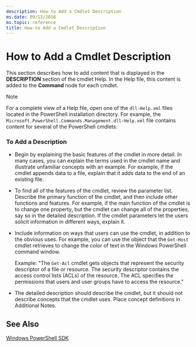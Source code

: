 ```yaml
---
description: How to Add a Cmdlet Description
ms.date: 09/13/2016
ms.topic: reference
title: How to Add a Cmdlet Description
---
```

# How to Add a Cmdlet Description

This section describes how to add content that is displayed in the **DESCRIPTION** section of the cmdlet
Help. In the Help file, this content is added to the **Command** node for each cmdlet.

> [!NOTE]
> For a complete view of a Help file, open one of the `dll-Help.xml` files located in the PowerShell
> installation directory. For example, the `Microsoft.PowerShell.Commands.Management.dll-Help.xml`
> file contains content for several of the PowerShell cmdlets.

### To Add a Description

- Begin by explaining the basic features of the cmdlet in more detail. In many cases, you can
  explain the terms used in the cmdlet name and illustrate unfamiliar concepts with an example. For
  example, if the cmdlet appends data to a file, explain that it adds data to the end of an existing
  file.

- To find all of the features of the cmdlet, review the parameter list. Describe the primary
  function of the cmdlet, and then include other functions and features. For example, if the main
  function of the cmdlet is to change one property, but the cmdlet can change all of the properties,
  say so in the detailed description. If the cmdlet parameters let the users solicit information in
  different ways, explain it.

- Include information on ways that users can use the cmdlet, in addition to the obvious uses. For
  example, you can use the object that the `Get-Host` cmdlet retrieves to change the color of text
  in the Windows PowerShell command window.

  Example: "The `Get-Acl` cmdlet gets objects that represent the security descriptor of a file or
  resource. The security descriptor contains the access control lists (ACLs) of the resource. The
  ACL specifies the permissions that users and user groups have to access the resource."

- The detailed description should describe the cmdlet, but it should not describe concepts that the
  cmdlet uses. Place concept definitions in Additional Notes.

## See Also

[Windows PowerShell SDK](../windows-powershell-reference.md)
